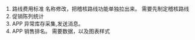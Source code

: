 1. 路线费用标准 名称修改，把稽核路线功能单独拉出来。    需要先制定稽核路线
2. 促销陈列统计 
3. APP 异常库存采集,发送消息。
4. APP 销售排名。       需要数据，以及图表样式